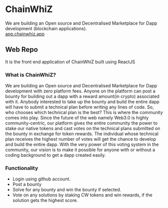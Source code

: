 # ChainWhiZ 
We are building an Open source and Decentralised Marketplace for Dapp development (blockchain applications).<br/>
[app.chainwhiz.app](url)
## Web Repo
It is the front end application of ChainWhiZ built using ReactJS

### What is ChainWhiZ?
We are building an Open source and Decentralised Marketplace for Dapp development with zero platform fees. Anyone on the platform can post a bounty for building out a dapp with a reward amount(in crypto) associated with it. Anybody interested to take up the bounty and build the entire dapp will have to submit a technical plan before writing any lines of code. So, who chooses which technical plan is the best? This is where the community comes into play. Since the future of the web namely Web3.0 is highly community-centric, our platform gives the entire community the power to stake our native tokens and cast votes on the technical plans submitted on the bounty in exchange for token rewards. The individual whose technical plan receives the highest number of votes will get the chance to develop and build the entire dapp. With the very power of this voting system in the community, our vision is to make it possible for anyone with or without a coding background to get a dapp created easily.

### Functionality
* Login using github account.
* Post a bounty
* Solve for any bounty and win the bounty if selected.
* Vote on any solutions by staking CW tokens and win rewards, if the solution gets the highest score.


